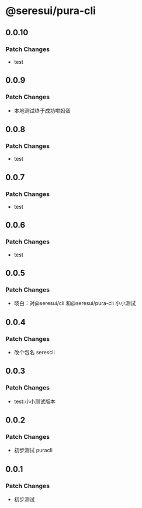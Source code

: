 # @seresui/pura-cli

## 0.0.10

### Patch Changes

- test

## 0.0.9

### Patch Changes

- 本地测试终于成功啦妈蛋

## 0.0.8

### Patch Changes

- test

## 0.0.7

### Patch Changes

- test

## 0.0.6

### Patch Changes

- test

## 0.0.5

### Patch Changes

- 晓白：对@seresui/cli 和@seresui/pura-cli 小小测试

## 0.0.4

### Patch Changes

- 改个包名 serescli

## 0.0.3

### Patch Changes

- test:小小测试版本

## 0.0.2

### Patch Changes

- 初步测试 puracli

## 0.0.1

### Patch Changes

- 初步测试
